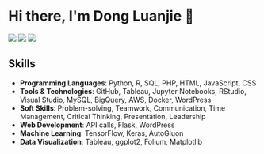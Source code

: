 # Hi there, I'm Dong Luanjie 👋

![](http://github-profile-summary-cards.vercel.app/api/cards/profile-details?username=Luanjie-Dong&theme=default)
![](http://github-profile-summary-cards.vercel.app/api/cards/stats?username=Luanjie-Dong&theme=default) ![](http://github-profile-summary-cards.vercel.app/api/cards/most-commit-language?username=Luanjie-Dong&theme=default)


## Skills

- **Programming Languages**: Python, R, SQL, PHP, HTML, JavaScript, CSS
- **Tools & Technologies**: GitHub, Tableau, Jupyter Notebooks, RStudio, Visual Studio, MySQL, BigQuery, AWS, Docker, WordPress
- **Soft Skills**: Problem-solving, Teamwork, Communication, Time Management, Critical Thinking, Presentation, Leadership
- **Web Development**: API calls, Flask, WordPress
- **Machine Learning**: TensorFlow, Keras, AutoGluon
- **Data Visualization**: Tableau, ggplot2, Folium, Matplotlib



